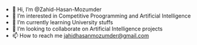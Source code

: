 - 👋 Hi, I’m @Zahid-Hasan-Mozumder
- 👀 I’m interested in Competitive Proogramming and Artificial Intelligence
- 🌱 I’m currently learning University stuffs
- 💞️ I’m looking to collaborate on Artificial Intelligence projects
- 📫 How to reach me jahidhasanmozumder@gmail.com

<!---
Zahid-Hasan-Mozumder/Zahid-Hasan-Mozumder is a ✨ special ✨ repository because its `README.md` (this file) appears on your GitHub profile.
You can click the Preview link to take a look at your changes.
--->

